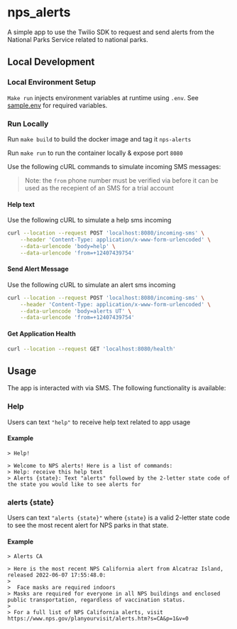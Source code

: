 # nps_alerts

A simple app to use the Twilio SDK to request and send alerts from the National Parks Service related to national parks.

## Local Development 

### Local Environment Setup
`Make run` injects environment variables at runtime using `.env`. See [sample.env](./sample.env) for required variables.

### Run Locally 

Run `make build` to build the docker image and tag it `nps-alerts`

Run `make run` to run the container locally & expose port `8080`

Use the following cURL commands to simulate incoming SMS messages:

> Note: the `from` phone number must be verified via before it can be used as the recepient of an SMS for a trial account

#### Help text 

Use the following cURL to simulate a help sms incoming
```sh
curl --location --request POST 'localhost:8080/incoming-sms' \
    --header 'Content-Type: application/x-www-form-urlencoded' \
    --data-urlencode 'body=help' \
    --data-urlencode 'from=+12407439754'
```

#### Send Alert Message

Use the following cURL to simulate an alert sms incoming 
```sh
curl --location --request POST 'localhost:8080/incoming-sms' \
    --header 'Content-Type: application/x-www-form-urlencoded' \
    --data-urlencode 'body=alerts UT' \
    --data-urlencode 'from=+12407439754'
```

#### Get Application Health
```sh
curl --location --request GET 'localhost:8080/health'
```

## Usage

The app is interacted with via SMS. The following functionality is available:

### Help

Users can text `"help"` to receive help text related to app usage

#### Example
```
> Help!

> Welcome to NPS alerts! Here is a list of commands:
> Help: receive this help text
> Alerts {state}: Text "alerts" followed by the 2-letter state code of the state you would like to see alerts for
```
### alerts {state}

Users can text `"alerts {state}"` where `{state}` is a valid 2-letter state code to see the most recent alert for NPS parks in that state.

#### Example

```
> Alerts CA

> Here is the most recent NPS California alert from Alcatraz Island, released 2022-06-07 17:55:48.0:
> 
>  Face masks are required indoors
> Masks are required for everyone in all NPS buildings and enclosed public transportation, regardless of vaccination status.
>
> For a full list of NPS California alerts, visit https://www.nps.gov/planyourvisit/alerts.htm?s=CA&p=1&v=0
```
